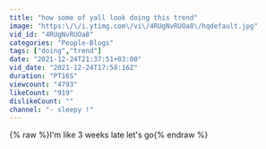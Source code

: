 ```yaml
---
title: "how some of yall look doing this trend"
image: "https:\/\/i.ytimg.com\/vi\/4RUgNvRUOa8\/hqdefault.jpg"
vid_id: "4RUgNvRUOa8"
categories: "People-Blogs"
tags: ["doing","trend"]
date: "2021-12-24T21:37:51+03:00"
vid_date: "2021-12-24T17:58:16Z"
duration: "PT16S"
viewcount: "4793"
likeCount: "919"
dislikeCount: ""
channel: "- sleepy !"
---
```

{% raw %}I'm like 3 weeks late let's go{% endraw %}

